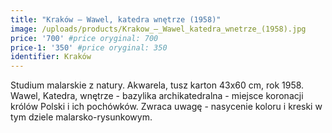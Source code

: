 ```yaml
---
title: "Kraków – Wawel, katedra wnętrze (1958)"
image: /uploads/products/Krakow_–_Wawel_katedra_wnetrze_(1958).jpg
price: '700' #price oryginal: 700
price-1: '350' #price oryginal: 350
identifier: Kraków
---
```


Studium malarskie z natury. Akwarela, tusz karton 43x60 cm, rok 1958.
Wawel, Katedra, wnętrze - bazylika archikatedralna - miejsce koronacji królów Polski i ich pochówków. Zwraca uwagę - nasycenie koloru i kreski w tym dziele malarsko-rysunkowym.